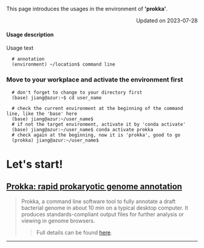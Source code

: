 
This page introduces the usages in the environment of **'prokka'**.

<p align="right"> Updated on 2023-07-28 </p>

#### Usage description
Usage text 
```
  # annotation
  (environment) ~/location$ command line
```


### Move to your workplace and activate the environment first
```
  # don't forget to change to your directory first
  (base) jiang@azur:~$ cd user_name
  
  # check the current environment at the beginning of the command line, like the 'base' here
  (base) jiang@azur:~/user_name$
  # if not the target environment, activate it by 'conda activate'
  (base) jiang@azur:~/user_name$ conda activate prokka
  # check again at the beginning, now it is 'prokka', good to go
  (prokka) jiang@azur:~/user_name$ 
```

# Let's start!

## [Prokka: rapid prokaryotic genome annotation](https://github.com/tseemann/prokka)
>  Prokka, a command line software tool to fully annotate a draft bacterial genome in about 10 min on a typical desktop computer. It produces standards-compliant output files for further analysis or viewing in genome browsers.
>> Full details can be found [here](https://academic.oup.com/bioinformatics/article/30/14/2068/2390517).


---

